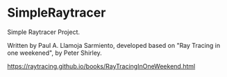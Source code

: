 # SimpleRaytracer

Simple Raytracer Project.

Written by Paul A. Llamoja Sarmiento, developed based on "Ray Tracing in one weekened", by Peter Shirley.

https://raytracing.github.io/books/RayTracingInOneWeekend.html
